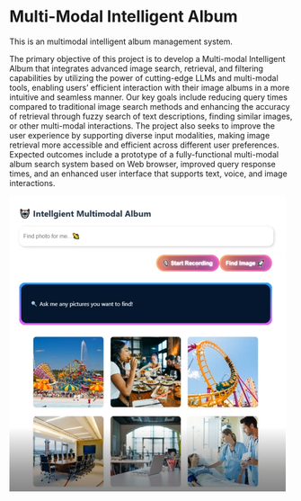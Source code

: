 # Multi-Modal Intelligent Album

This is an multimodal intelligent album management system.

The primary objective of this project is to develop a Multi-modal Intelligent Album that integrates advanced image search, retrieval, and filtering capabilities by utilizing the power of cutting-edge LLMs and multi-modal tools, enabling users’ efficient interaction with their image albums in a more intuitive and seamless manner.
Our key goals include reducing query times compared to traditional image search methods and enhancing the accuracy of retrieval through fuzzy search of text descriptions, finding similar images, or other multi-modal interactions. The project also seeks to improve the user experience by supporting diverse input modalities, making image retrieval more accessible and efficient across different user preferences. Expected outcomes include a prototype of a fully-functional multi-modal album search system based on Web browser, improved query response times, and an enhanced user interface that supports text, voice, and image interactions.


![image](./frontend/assets/preview_multi.png)